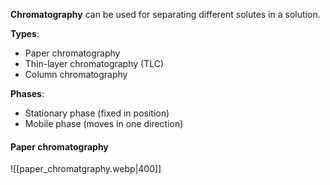**Chromatography** can be used for separating different solutes in a solution.

**Types**:
- Paper chromatography
- Thin-layer chromatography (TLC)
- Column chromatography

**Phases**:
- Stationary phase (fixed in position)
- Mobile phase (moves in one direction)

#### Paper chromatography
![[paper_chromatgraphy.webp|400]]
